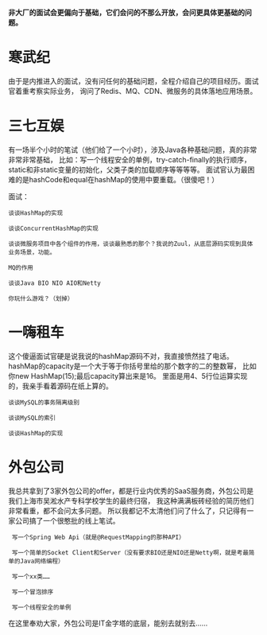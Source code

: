 **非大厂的面试会更偏向于基础，它们会问的不那么开放，会问更具体更基础的问题。**

# 寒武纪

由于是内推进入的面试，没有问任何的基础问题，全程介绍自己的项目经历。面试官着重考察实际业务，
询问了Redis、MQ、CDN、微服务的具体落地应用场景。

# 三七互娱

有一场半个小时的笔试（他们给了一个小时），涉及Java各种基础问题，真的非常非常非常基础，
比如：写一个线程安全的单例，try-catch-finally的执行顺序，static和非static变量的初始化，父类子类的加载顺序等等等等。
面试官认为最困难的是hashCode和equal在hashMap的使用中要重载。（很傻吧！）
    
面试：
    
    谈谈HashMap的实现
    
    谈谈ConcurrentHashMap的实现
    
    谈谈微服务项目中各个组件的作用，谈谈最熟悉的那个？我说的Zuul，从底层源码实现到具体业务场景，功能。
    
    MQ的作用
    
    谈谈Java BIO NIO AIO和Netty
    
    你玩什么游戏？（划掉）
    
# 一嗨租车

这个傻逼面试官硬是说我说的hashMap源码不对，我直接愤然挂了电话。
hashMap的capacity是一个大于等于你括号里给的那个数字的二的整数幂，
比如你new HashMap(15);最后capacity算出来是16。
里面是用4、5行位运算实现的，我亲手看着源码在纸上算的。

    谈谈MySQL的事务隔离级别
    
    谈谈MySQL的索引
    
    谈谈HashMap的实现   
    
# 外包公司

我总共拿到了3家外包公司的offer，都是行业内优秀的SaaS服务商，外包公司是我们上海市吴淞水产专科学校学生的最终归宿，
我这种满满板砖经验的简历他们非常看重，都不会问太多问题。
所以我都记不太清他们问了什么了，只记得有一家公司搞了一个很憨批的线上笔试。
     
     写一个Spring Web Api（就是@RequestMapping的那种API）
     
     写一个简单的Socket Client和Server（没有要求BIO还是NIO还是Netty啊，就是考最简单的Java网络编程）
     
     写一个xx类……
     
     写一个冒泡排序
     
     写一个线程安全的单例
          
 在这里奉劝大家，外包公司是IT金字塔的底层，能别去就别去……    
    
    
    
    